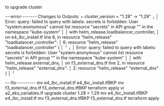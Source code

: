 to upgrade cluster

---error--------
Changes to Outputs:
  ~ cluster_version                                  = "1.28" -> "1.29"
╷
│ Error: query: failed to query with labels: secrets is forbidden: User "system:anonymous" cannot list resource "secrets" in API group "" in the namespace "kube-system"
│
│   with helm_release.loadbalancer_controller,
│   on e4_lbc_install.tf line 6, in resource "helm_release" "loadbalancer_controller":
│    6: resource "helm_release" "loadbalancer_controller" {
│
╵
╷
│ Error: query: failed to query with labels: secrets is forbidden: User "system:anonymous" cannot list resource "secrets" in API group "" in the namespace "kube-system"
│
│   with helm_release.external_dns,
│   on f3_external_dns.tf line 2, in resource "helm_release" "external_dns":
│    2: resource "helm_release" "external_dns" {
│
╵


---fix----------
mv e4_lbc_install.tf e4_lbc_install.tfBKP
mv f3_external_dns.tf f3_external_dns.tfBKP
terraform apply
vi a2_eks_variables.tf
upgrade cluster 1.28 > 1.29
mv e4_lbc_install.tfBKP e4_lbc_install.tf
mv f3_external_dns.tfBKP f3_external_dns.tf
terraform apply
